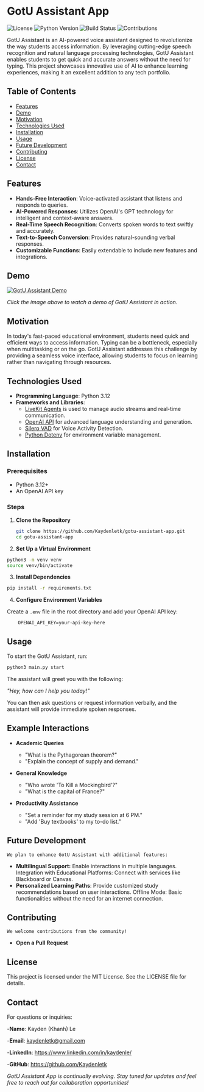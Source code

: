 # GotU Assistant App

![License](https://img.shields.io/github/license/Kaydenletk/gotu-assistant-app)
![Python Version](https://img.shields.io/badge/python-3.12-blue)
![Build Status](https://img.shields.io/badge/build-passing-brightgreen)
![Contributions](https://img.shields.io/badge/contributions-welcome-orange)

GotU Assistant is an AI-powered voice assistant designed to revolutionize the way students access information. By leveraging cutting-edge speech recognition and natural language processing technologies, GotU Assistant enables students to get quick and accurate answers without the need for typing. This project showcases innovative use of AI to enhance learning experiences, making it an excellent addition to any tech portfolio.

## Table of Contents

- [Features](#features)
- [Demo](#demo)
- [Motivation](#motivation)
- [Technologies Used](#technologies-used)
- [Installation](#installation)
- [Usage](#usage)
- [Future Development](#future-development)
- [Contributing](#contributing)
- [License](#license)
- [Contact](#contact)

## Features

- **Hands-Free Interaction**: Voice-activated assistant that listens and responds to queries.
- **AI-Powered Responses**: Utilizes OpenAI's GPT technology for intelligent and context-aware answers.
- **Real-Time Speech Recognition**: Converts spoken words to text swiftly and accurately.
- **Text-to-Speech Conversion**: Provides natural-sounding verbal responses.
- **Customizable Functions**: Easily extendable to include new features and integrations.

## Demo

[![GotU Assistant Demo](https://img.youtube.com/vi/your-demo-video-id/0.jpg)](https://www.youtube.com/watch?v=your-demo-video-id)

*Click the image above to watch a demo of GotU Assistant in action.*

## Motivation

In today's fast-paced educational environment, students need quick and efficient ways to access information. Typing can be a bottleneck, especially when multitasking or on the go. GotU Assistant addresses this challenge by providing a seamless voice interface, allowing students to focus on learning rather than navigating through resources.

## Technologies Used

- **Programming Language**: Python 3.12
- **Frameworks and Libraries**:
  - [LiveKit Agents](https://github.com/livekit) is used to manage audio streams and real-time communication.
  - [OpenAI API](https://openai.com/) for advanced language understanding and generation.
  - [Silero VAD](https://github.com/snakers4/silero-vad) for Voice Activity Detection.
  - [Python Dotenv](https://pypi.org/project/python-dotenv/) for environment variable management.

## Installation

### Prerequisites

- Python 3.12+
- An OpenAI API key

### Steps

1. **Clone the Repository**

   ```bash
   git clone https://github.com/Kaydenletk/gotu-assistant-app.git
   cd gotu-assistant-app
   ```
2. **Set Up a Virtual Environment**

  ```bash
  python3 -m venv venv
  source venv/bin/activate
  ```
3. **Install Dependencies**

  ```bash
  pip install -r requirements.txt
  ```
4. **Configure Environment Variables**

Create a `.env` file in the root directory and add your OpenAI API key:

```dotenv
    OPENAI_API_KEY=your-api-key-here
```

## Usage

To start the GotU Assistant, run:

   ```bash
   python3 main.py start
   ```

The assistant will greet you with the following:

*"Hey, how can I help you today!"*

You can then ask questions or request information verbally, and the assistant will provide immediate spoken responses.

## Example Interactions

- **Academic Queries**

    - "What is the Pythagorean theorem?"
    - "Explain the concept of supply and demand."
    
- **General Knowledge**
  
    - "Who wrote 'To Kill a Mockingbird'?"
    - "What is the capital of France?"
    
- **Productivity Assistance**
    
    - "Set a reminder for my study session at 6 PM."
    - "Add 'Buy textbooks' to my to-do list."

## Future Development
    We plan to enhance GotU Assistant with additional features:
    
- **Multilingual Support:** Enable interactions in multiple languages.
    Integration with Educational Platforms: Connect with services like Blackboard or Canvas.
- **Personalized Learning Paths**: Provide customized study recommendations based on user interactions.
    Offline Mode: Basic functionalities without the need for an internet connection.
    
## Contributing
    We welcome contributions from the community!
- **Open a Pull Request**

## License
This project is licensed under the MIT License. See the LICENSE file for details.

## Contact
For questions or inquiries:

-**Name**: Kayden (Khanh) Le

-**Email**: kaydenletk@gmail.com

-**LinkedIn**: https://www.linkedin.com/in/kaydenle/

-**GitHub**: https://github.com/Kaydenletk


*GotU Assistant App is continually evolving. Stay tuned for updates and feel free to reach out for collaboration opportunities!*
